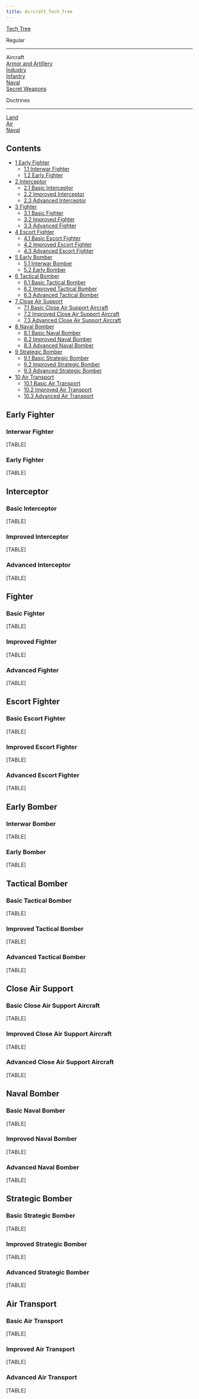 ```yaml
---
title: Aircraft_Tech_Tree
---
```



[Tech Tree](/wiki/Tech_Tree "Tech Tree")

Regular

------------------------------------------------------------------------

Aircraft  
[Armor and
Artillery](/wiki/Armor_and_Artillery_Tech_Tree "Armor and Artillery Tech Tree")  
[Industry](/wiki/Industry_Tech_Tree "Industry Tech Tree")  
[Infantry](/wiki/Infantry_Tech_Tree "Infantry Tech Tree")  
[Naval](/wiki/Naval_Tech_Tree "Naval Tech Tree")  
[Secret
Weapons](/wiki/Secret_Weapons_Tech_Tree "Secret Weapons Tech Tree")

Doctrines

------------------------------------------------------------------------

[Land](/wiki/Land_Doctrine_Tech_Tree "Land Doctrine Tech Tree")  
[Air](/wiki/Air_Doctrine_Tech_Tree "Air Doctrine Tech Tree")  
[Naval](/wiki/Naval_Doctrine_Tech_Tree "Naval Doctrine Tech Tree")

## Contents

-   [ 1 Early Fighter ](#Early_Fighter)
    -   [ 1.1 Interwar Fighter ](#Interwar_Fighter)
    -   [ 1.2 Early Fighter ](#Early_Fighter_2)
-   [ 2 Interceptor ](#Interceptor)
    -   [ 2.1 Basic Interceptor ](#Basic_Interceptor)
    -   [ 2.2 Improved Interceptor ](#Improved_Interceptor)
    -   [ 2.3 Advanced Interceptor ](#Advanced_Interceptor)
-   [ 3 Fighter ](#Fighter)
    -   [ 3.1 Basic Fighter ](#Basic_Fighter)
    -   [ 3.2 Improved Fighter ](#Improved_Fighter)
    -   [ 3.3 Advanced Fighter ](#Advanced_Fighter)
-   [ 4 Escort Fighter ](#Escort_Fighter)
    -   [ 4.1 Basic Escort Fighter ](#Basic_Escort_Fighter)
    -   [ 4.2 Improved Escort Fighter ](#Improved_Escort_Fighter)
    -   [ 4.3 Advanced Escort Fighter ](#Advanced_Escort_Fighter)
-   [ 5 Early Bomber ](#Early_Bomber)
    -   [ 5.1 Interwar Bomber ](#Interwar_Bomber)
    -   [ 5.2 Early Bomber ](#Early_Bomber_2)
-   [ 6 Tactical Bomber ](#Tactical_Bomber)
    -   [ 6.1 Basic Tactical Bomber ](#Basic_Tactical_Bomber)
    -   [ 6.2 Improved Tactical Bomber ](#Improved_Tactical_Bomber)
    -   [ 6.3 Advanced Tactical Bomber ](#Advanced_Tactical_Bomber)
-   [ 7 Close Air Support ](#Close_Air_Support)
    -   [ 7.1 Basic Close Air Support Aircraft
        ](#Basic_Close_Air_Support_Aircraft)
    -   [ 7.2 Improved Close Air Support Aircraft
        ](#Improved_Close_Air_Support_Aircraft)
    -   [ 7.3 Advanced Close Air Support Aircraft
        ](#Advanced_Close_Air_Support_Aircraft)
-   [ 8 Naval Bomber ](#Naval_Bomber)
    -   [ 8.1 Basic Naval Bomber ](#Basic_Naval_Bomber)
    -   [ 8.2 Improved Naval Bomber ](#Improved_Naval_Bomber)
    -   [ 8.3 Advanced Naval Bomber ](#Advanced_Naval_Bomber)
-   [ 9 Strategic Bomber ](#Strategic_Bomber)
    -   [ 9.1 Basic Strategic Bomber ](#Basic_Strategic_Bomber)
    -   [ 9.2 Improved Strategic Bomber ](#Improved_Strategic_Bomber)
    -   [ 9.3 Advanced Strategic Bomber ](#Advanced_Strategic_Bomber)
-   [ 10 Air Transport ](#Air_Transport)
    -   [ 10.1 Basic Air Transport ](#Basic_Air_Transport)
    -   [ 10.2 Improved Air Transport ](#Improved_Air_Transport)
    -   [ 10.3 Advanced Air Transport ](#Advanced_Air_Transport)

##  Early Fighter 

###  Interwar Fighter 

[TABLE]

###  Early Fighter 

[TABLE]

##  Interceptor 

###  Basic Interceptor 

[TABLE]

###  Improved Interceptor 

[TABLE]

###  Advanced Interceptor 

[TABLE]

##  Fighter 

###  Basic Fighter 

[TABLE]

###  Improved Fighter 

[TABLE]

###  Advanced Fighter 

[TABLE]

##  Escort Fighter 

###  Basic Escort Fighter 

[TABLE]

###  Improved Escort Fighter 

[TABLE]

###  Advanced Escort Fighter 

[TABLE]

##  Early Bomber 

###  Interwar Bomber 

[TABLE]

###  Early Bomber 

[TABLE]

##  Tactical Bomber 

###  Basic Tactical Bomber 

[TABLE]

###  Improved Tactical Bomber 

[TABLE]

###  Advanced Tactical Bomber 

[TABLE]

##  Close Air Support 

###  Basic Close Air Support Aircraft 

[TABLE]

###  Improved Close Air Support Aircraft 

[TABLE]

###  Advanced Close Air Support Aircraft 

[TABLE]

##  Naval Bomber 

###  Basic Naval Bomber 

[TABLE]

###  Improved Naval Bomber 

[TABLE]

###  Advanced Naval Bomber 

[TABLE]

##  Strategic Bomber 

###  Basic Strategic Bomber 

[TABLE]

###  Improved Strategic Bomber 

[TABLE]

###  Advanced Strategic Bomber 

[TABLE]

##  Air Transport 

###  Basic Air Transport 

[TABLE]

###  Improved Air Transport 

[TABLE]

###  Advanced Air Transport 

[TABLE]
